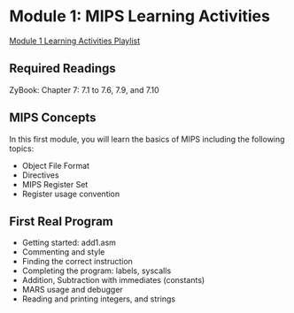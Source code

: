 # Module 1: MIPS Learning Activities

[Module 1 Learning Activities Playlist](https://www.youtube.com/playlist?list=PLucqvD9X9qfI71EFXsxXD5XCRAlF-I9xU)

## Required Readings
ZyBook: Chapter 7: 7.1 to 7.6, 7.9, and 7.10

## MIPS Concepts
In this first module, you will learn the basics of MIPS including the following topics:
- Object File Format
- Directives
- MIPS Register Set
- Register usage convention
  
## First Real Program
- Getting started: add1.asm
- Commenting and style
- Finding the correct instruction
- Completing the program: labels, syscalls
- Addition, Subtraction with immediates (constants)
- MARS usage and debugger
- Reading and printing integers, and strings
